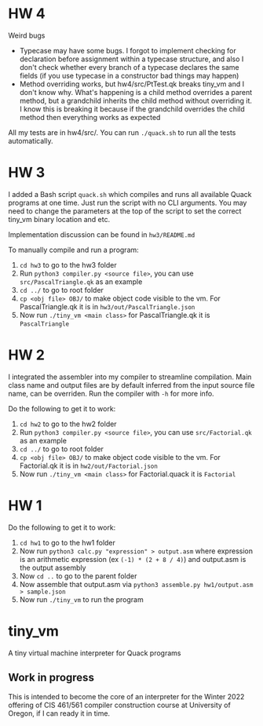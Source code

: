 # HW 4

Weird bugs

 - Typecase may have some bugs. I forgot to implement checking for declaration before assignment within a typecase structure, and also I don't check whether every branch of a typecase declares the same fields (if you use typecase in a constructor bad things may happen)
 - Method overriding works, but hw4/src/PtTest.qk breaks tiny_vm and I don't know why. What's happening is a child method overrides a parent method, but a grandchild inherits the child method without overriding it. I know this is breaking it because if the grandchild overrides the child method then everything works as expected

All my tests are in hw4/src/. You can run `./quack.sh` to run all the tests automatically.

# HW 3

I added a Bash script `quack.sh` which compiles and runs all available Quack programs at one time. Just run the script with no CLI arguments. You may need to change the parameters at the top of the script to set the correct tiny_vm binary location and etc.

Implementation discussion can be found in `hw3/README.md`

To manually compile and run a program:

1. `cd hw3` to go to the hw3 folder
2. Run `python3 compiler.py <source file>`, you can use `src/PascalTriangle.qk` as an example
3. `cd ../` to go to root folder
4. `cp <obj file> OBJ/` to make object code visible to the vm. For PascalTriangle.qk it is in `hw3/out/PascalTriangle.json`
5. Now run `./tiny_vm <main class>` for PascalTriangle.qk it is `PascalTriangle`

# HW 2

I integrated the assembler into my compiler to streamline compilation. Main class name and output files are by default inferred from the input source file name, can be overriden. Run the compiler with `-h` for more info.

Do the following to get it to work:

1. `cd hw2` to go to the hw2 folder
2. Run `python3 compiler.py <source file>`, you can use `src/Factorial.qk` as an example
3. `cd ../` to go to root folder
4. `cp <obj file> OBJ/` to make object code visible to the vm. For Factorial.qk it is in `hw2/out/Factorial.json`
5. Now run `./tiny_vm <main class>` for Factorial.quack it is `Factorial`


# HW 1

Do the following to get it to work:

1. `cd hw1` to go to the hw1 folder
2. Now run `python3 calc.py "expression" > output.asm` where expression is an arithmetic expression (ex `(-1) * (2 + 8 / 4)`) and output.asm is the output assembly
3. Now `cd ..` to go to the parent folder
4. Now assemble that output.asm via `python3 assemble.py hw1/output.asm > sample.json`
5. Now run `./tiny_vm` to run the program


# tiny_vm
A tiny virtual machine interpreter for Quack programs

## Work in progress

This is intended to become the core of an interpreter for the Winter 2022
offering of CIS 461/561 compiler construction course at University of Oregon, 
if I can ready it in time. 

